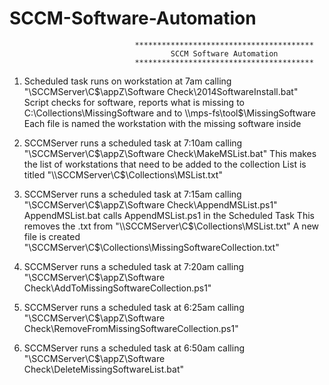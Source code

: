 # SCCM-Software-Automation
                                ****************************************
                                        SCCM Software Automation
                                ****************************************

1)  Scheduled task runs on workstation at 7am calling "\\SCCMServer\C$\appZ\Software Check\2014SoftwareInstall.bat"
	Script checks for software, reports what is missing to C:\Collections\MissingSoftware and to \\mps-fs\tool$\MissingSoftware
	Each file is named the workstation with the missing software inside

2)  SCCMServer runs a scheduled task at 7:10am calling "\\SCCMServer\C$\appZ\Software Check\MakeMSList.bat"
	This makes the list of workstations that need to be added to the collection
	List is titled "\\SCCMServer\C$\Collections\MSList.txt"

3)  SCCMServer runs a scheduled task at 7:15am calling "\\SCCMServer\C$\appZ\Software Check\AppendMSList.ps1"
	AppendMSList.bat calls AppendMSList.ps1 in the Scheduled Task 
	This removes the .txt from "\\SCCMServer\C$\Collections\MSList.txt"
	A new file is created "\\SCCMServer\C$\Collections\MissingSoftwareCollection.txt"

4)  SCCMServer runs a scheduled task at 7:20am calling "\\SCCMServer\C$\appZ\Software Check\AddToMissingSoftwareCollection.ps1"

5)  SCCMServer runs a scheduled task at 6:25am calling "\\SCCMServer\C$\appZ\Software Check\RemoveFromMissingSoftwareCollection.ps1"

6)  SCCMServer runs a scheduled task at 6:50am calling "\\SCCMServer\C$\appZ\Software Check\DeleteMissingSoftwareList.bat"
